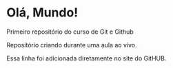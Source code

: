 # Olá, Mundo!
 Primeiro repositório do curso de Git e Github

Repositório criando durante uma aula ao vivo.

Essa linha foi adicionada diretamente no site do GitHUB.
